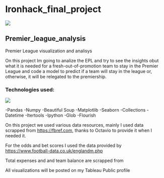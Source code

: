 # Ironhack_final_project
![](https://www.mundodeportivo.com/r/GODO/MD/p7/Futbol/Imagenes/2020/05/31/Recortada/9c6eeac1fa434362b57c86c83d36c1a6-kN8--980x554@MundoDeportivo-Web.jpg)


## Premier_league_analysis



Premier League visualization and analisys








On this project Im going to analize the EPL and try to see the insights obut what it is needed for a fresh-out-of-promotion team to stay in the Premier League and code a model to predict if a team will stay in the league or, otherwise, it will be relegated to the premiership.







### Technologies used:
![](https://www.master-data-scientist.com/wp-content/uploads/2018/05/diferencias-entre-bigdata-datascience-587x440.jpg)

-Pandas
-Numpy
-Beautiful Soup
-Matplotlib
-Seaborn
-Collections
-Datetime
-Itertools
-Ipython
-Glob
-Flourish



On this project we used various data resources, mainly I used data scrapped from https://fbref.com, thanks to Octavio to provide it when I needed it.

For the odds and bet scores I used the data provided by https://www.football-data.co.uk/englandm.php

Total expenses and and team balance are scrapped from  


All visualizations will be posted on my Tableau Public profile
